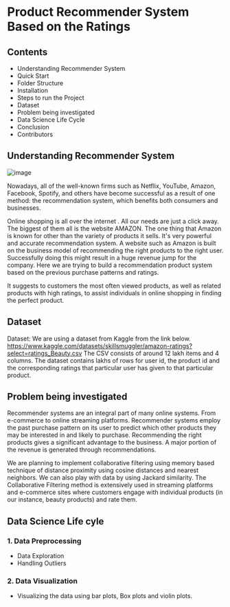 # Product Recommender System Based on the Ratings



## Contents
* Understanding Recommender System
* Quick Start
* Folder Structure
* Installation
* Steps to run the Project
* Dataset
* Problem being investigated
* Data Science Life Cycle
* Conclusion
* Contributors


## Understanding Recommender System

![image](https://user-images.githubusercontent.com/90812789/169641899-81540bf0-9c19-47d2-b6b3-e3960c3219e4.jpeg)


Nowadays, all of the well-known firms such as Netflix, YouTube, Amazon, Facebook, Spotify, and others have become successful as a result of one method: the recommendation system, which benefits both consumers and businesses.

Online shopping is all over the internet . All our needs are just a click away. The biggest of them all is the website AMAZON. The one thing that Amazon is known for other than the variety of products it sells. It's very powerful and accurate recommendation system. A website such as Amazon is built on the business model of recommending the right products to the right user. Successfully doing this might result in a huge revenue jump for the company. Here we are trying to build a recommendation product system based on the previous purchase patterns and ratings.

It suggests to customers the most often viewed products, as well as related products with high ratings, to assist individuals in online shopping in finding the perfect product.



## Dataset
Dataset:  We are using a dataset from Kaggle from the link below.
https://www.kaggle.com/datasets/skillsmuggler/amazon-ratings?select=ratings_Beauty.csv
The CSV consists of around 12 lakh items and 4 columns. The dataset contains lakhs of rows for user id, the product id and the corresponding ratings that particular user has given to that particular product. 


## Problem being investigated
Recommender systems are an integral part of many online systems. From e-commerce to online streaming platforms. 
Recommender systems employ the past purchase pattern on its user to predict which other products they may be interested in and likely to purchase. Recommending the right products gives a significant advantage to the business. A major portion of the revenue is generated through recommendations. 

We are planning to implement collaborative filtering using memory based technique of distance proximity using cosine distances and nearest neighbors. We can also play with data by using Jackard similarity. The Collaborative Filtering method is extensively used in streaming platforms and e-commerce sites where customers engage with individual products (in our instance, beauty products) and rate them.

## Data Science Life cyle
### 1. Data Preprocessing
* Data Exploration
* Handling Outliers

### 2. Data Visualization
* Visualizing the data using bar plots, Box plots and violin plots.








